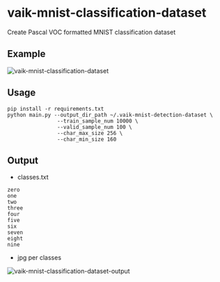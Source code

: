 # vaik-mnist-classification-dataset

Create Pascal VOC formatted MNIST classification dataset

## Example

![vaik-mnist-classification-dataset](https://user-images.githubusercontent.com/116471878/200168042-82b9a8ac-9fed-47c7-81ad-378ef7bb6688.png)

## Usage

```shell
pip install -r requirements.txt
python main.py --output_dir_path ~/.vaik-mnist-detection-dataset \
                --train_sample_num 10000 \
                --valid_sample_num 100 \
                --char_max_size 256 \
                --char_min_size 160
```

## Output

- classes.txt

```text
zero
one
two
three
four
five
six
seven
eight
nine
```

- jpg per classes

![vaik-mnist-classification-dataset-output](https://user-images.githubusercontent.com/116471878/200166812-f963ac85-345f-428a-b2f3-c7fb50eb2f32.png)
